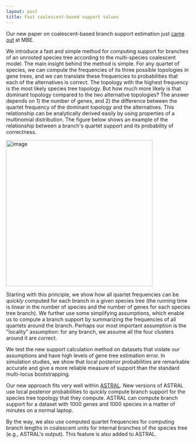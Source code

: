 ```yaml
---
layout: post
title: Fast coalescent-based support values
---
```


Our new paper on coalescent-based branch support estimation just [came out](http://mbe.oxfordjournals.org/cgi/content/abstract/msw079?ijkey=OTHYAZPfjJsY2Ce&keytype=ref) at MBE. 

We introduce a fast and simple method for computing support for branches of an unrooted species tree according to the multi-species coalescent model. The main insight behind the method is simple. For any quartet of species, we can compute the frequencies of its three possible topologies in gene trees, and we can translate these frequencies to probabilities that each of the alternatives is correct. The topology with the highest frequency is the most likely species tree topology. But how much more likely is that dominant topology compared to the two alternative topologies? The answer depends on 1) the number of genes, and 2) the difference between the quartet frequency of the dominant topology and the alternatives. This relationship can be analytically derived easily by using properties of a multinomial distribution. The figure below shows an example of the relationship between a branch's quartet support and its probability of correctness. 


<img src="{{ site.url }}/assets/qs-vs-pp-2.png" width="400" alt="image" />

Starting with this principle, we show how all quartet frequencies can be *quickly* computed for each branch in a given species tree (the running time is linear in the number of species and the number of genes for each species tree branch). We further use some simplifying assumptions, which enable us to compute a branch support by summarizing the frequencies of all quartets around the branch. Perhaps our most important assumption is the "locality" assumption: for any branch, we assume all the four clusters around it are correct. 

We test the new support calculation method on datasets that violate our assumptions and have high levels of gene tree estimation error. In simulation studies, we show that local posterior probabilities are remarkable accurate and give a more reliable measure of support than the standard multi-locus bootstrapping. 

Our new approach fits very well within [ASTRAL](https://github.com/smirarab/ASTRAL). New versions of ASTRAL use local posterior probabilities to quickly compute branch support for the species tree topology that they compute. ASTRAL can compute branch support for a dataset with 1000 genes and 1000 species in a matter of minutes on a normal laptop.

By the way, we also use computed quartet frequencies for computing branch lengths in coalescent units for internal branches of the species tree (e.g., ASTRAL's output). This feature is also added to ASTRAL. 
